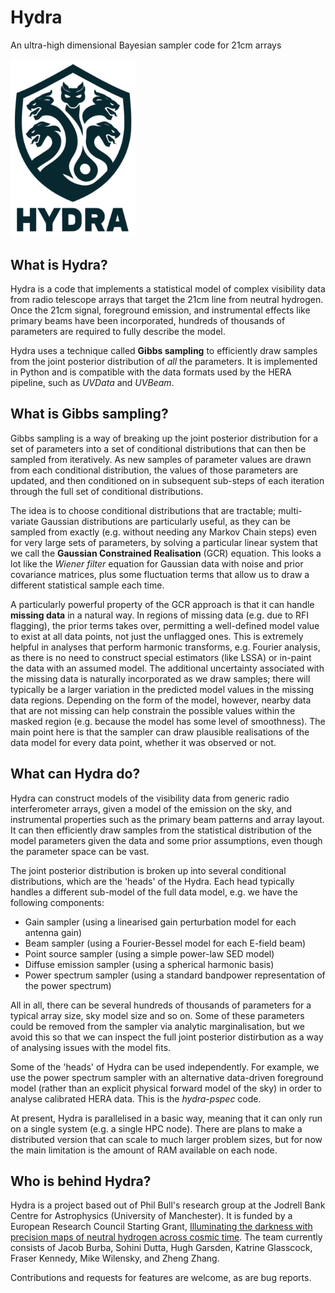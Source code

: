 # Hydra
An ultra-high dimensional Bayesian sampler code for 21cm arrays

<img src="../hydra_logo.png" alt="Hydra logo" width="200px"/>

## What is Hydra?

Hydra is a code that implements a statistical model of complex visibility data from radio telescope 
arrays that target the 21cm line from neutral hydrogen. Once the 21cm signal, foreground emission, 
and instrumental effects like primary beams have been incorporated, hundreds of thousands of parameters 
are required to fully describe the model.

Hydra uses a technique called **Gibbs sampling** to efficiently draw samples from the joint posterior 
distribution of *all* the parameters. It is implemented in Python and is compatible with the data 
formats used by the HERA pipeline, such as _UVData_ and _UVBeam_.

## What is Gibbs sampling?

Gibbs sampling is a way of breaking up the joint posterior distribution for a set of parameters into a 
set of conditional distributions that can then be sampled from iteratively. As new samples of parameter 
values are drawn from each conditional distribution, the values of those parameters are updated, and 
then conditioned on in subsequent sub-steps of each iteration through the full set of conditional 
distributions. 

The idea is to choose conditional distributions that are tractable; multi-variate Gaussian distributions 
are particularly useful, as they can be sampled from exactly (e.g. without needing any Markov Chain steps) 
even for very large sets of parameters, by solving a particular linear system that we call the **Gaussian 
Constrained Realisation** (GCR) equation. This looks a lot like the *Wiener filter* equation for Gaussian 
data with noise and prior covariance matrices, plus some fluctuation terms that allow us to draw a 
different statistical sample each time.

A particularly powerful property of the GCR approach is that it can handle **missing data** in a natural 
way. In regions of missing data (e.g. due to RFI flagging), the prior terms takes over, permitting a 
well-defined model value to exist at all data points, not just the unflagged ones. This is extremely 
helpful in analyses that perform harmonic transforms, e.g. Fourier analysis, as there is no need to 
construct special estimators (like LSSA) or in-paint the data with an assumed model. The additional 
uncertainty associated with the missing data is naturally incorporated as we draw samples; there will 
typically be a larger variation in the predicted model values in the missing data regions. Depending on 
the form of the model, however, nearby data that are not missing can help constrain the possible values 
within the masked region (e.g. because the model has some level of smoothness). The main point here is 
that the sampler can draw plausible realisations of the data model for every data point, whether it was 
observed or not.

## What can Hydra do?

Hydra can construct models of the visibility data from generic radio interferometer arrays, given a model 
of the emission on the sky, and instrumental properties such as the primary beam patterns and array 
layout. It can then efficiently draw samples from the statistical distribution of the model parameters 
given the data and some prior assumptions, even though the parameter space can be vast.

The joint posterior distribution is broken up into several conditional distributions, which are the 
'heads' of the Hydra. Each head typically handles a different sub-model of the full data model, e.g. 
we have the following components:

* Gain sampler (using a linearised gain perturbation model for each antenna gain)
* Beam sampler (using a Fourier-Bessel model for each E-field beam)
* Point source sampler (using a simple power-law SED model)
* Diffuse emission sampler (using a spherical harmonic basis)
* Power spectrum sampler (using a standard bandpower representation of the power spectrum)

All in all, there can be several hundreds of thousands of parameters for a typical array size, sky model 
size and so on. Some of these parameters could be removed from the sampler via analytic marginalisation, 
but we avoid this so that we can inspect the full joint posterior distirbution as a way of analysing 
issues with the model fits.

Some of the 'heads' of Hydra can be used independently. For example, we use the power spectrum sampler 
with an alternative data-driven foreground model (rather than an explicit physical forward model of the 
sky) in order to analyse calibrated HERA data. This is the _hydra-pspec_ code.

At present, Hydra is parallelised in a basic way, meaning that it can only run on a single system (e.g. 
a single HPC node). There are plans to make a distributed version that can scale to much larger problem 
sizes, but for now the main limitation is the amount of RAM available on each node.

## Who is behind Hydra?

Hydra is a project based out of Phil Bull's research group at the Jodrell Bank Centre for Astrophysics 
(University of Manchester). It is funded by a European Research Council Starting Grant, 
[Illuminating the darkness with precision maps of neutral hydrogen across cosmic time](https://cordis.europa.eu/project/id/948764). 
The team currently consists of Jacob Burba, Sohini Dutta, Hugh Garsden, Katrine Glasscock, Fraser Kennedy, 
Mike Wilensky, and Zheng Zhang.

Contributions and requests for features are welcome, as are bug reports.
